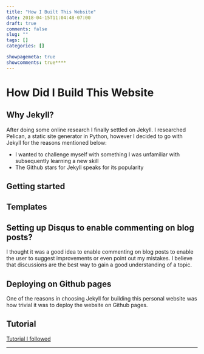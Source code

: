 ```yaml
---
title: "How I Built This Website"
date: 2018-04-15T11:04:48-07:00
draft: true
comments: false
slug: ""
tags: []
categories: []

showpagemeta: true
showcomments: true****
---
```

# How Did I Build This Website

## Why Jekyll?

After doing some online research I finally settled on Jekyll. I researched Pelican, a static site generator in Python, however I decided to go with Jekyll for the reasons mentioned below:

* I wanted to challenge myself with something I was unfamiliar with subsequently learning a new skill
* The Github stars for Jekyll speaks for its popularity

## Getting started

## Templates

## Setting up Disqus to enable commenting on blog posts?

I thought it was a good idea to enable commenting on blog posts to enable the user to suggest improvements or even point out my mistakes. I believe that discussions are the best way to gain a good understanding of a topic.

## Deploying on Github pages

One of the reasons in choosing Jekyll for building this personal website was how trivial it was to deploy the website on Github pages.


## Tutorial
[Tutorial I followed](https://fillmem.com/post/fast-secured-and-free-static-site/)
****